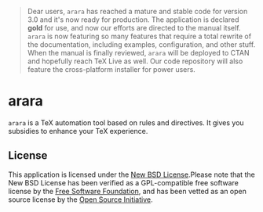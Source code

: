 > Dear users, `arara` has reached a mature and stable code for version 3.0 and it's now ready for production. The application is declared **gold** for use, and now our efforts are directed to the manual itself. `arara` is now featuring so many features that require a total rewrite of the documentation, including examples, configuration, and other stuff. When the manual is finally reviewed, `arara` will be deployed to CTAN and hopefully reach TeX Live as well. Our code repository will also feature the cross-platform installer for power users.

# arara

`arara` is a TeX automation tool based on rules and directives. It gives you subsidies to enhance your TeX experience.

## License

This application is licensed under the [New BSD License](http://www.opensource.org/licenses/bsd-license.php).Please note that the New BSD License has been verified as a GPL-compatible free software license by the [Free Software Foundation](http://www.fsf.org/), and has been vetted as an open source license by the [Open Source Initiative](http://www.opensource.org/).


